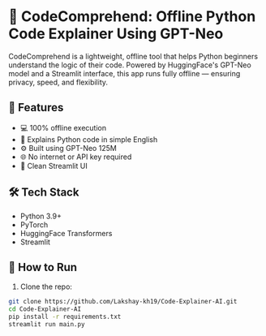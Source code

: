 # 🧠 CodeComprehend: Offline Python Code Explainer Using GPT-Neo

CodeComprehend is a lightweight, offline tool that helps Python beginners understand the logic of their code. Powered by HuggingFace's GPT-Neo model and a Streamlit interface, this app runs fully offline — ensuring privacy, speed, and flexibility.

## 🚀 Features
- 💻 100% offline execution
- 📄 Explains Python code in simple English
- ⚙️ Built using GPT-Neo 125M
- 🌐 No internet or API key required
- 🎨 Clean Streamlit UI

## 🛠️ Tech Stack
- Python 3.9+
- PyTorch
- HuggingFace Transformers
- Streamlit

## 🧪 How to Run

1. Clone the repo:
```bash
git clone https://github.com/Lakshay-kh19/Code-Explainer-AI.git
cd Code-Explainer-AI
pip install -r requirements.txt
streamlit run main.py
